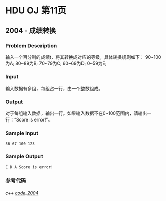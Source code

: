 # HDU OJ 第11页

## 2004 - 成绩转换


### Problem Description
输入一个百分制的成绩t，将其转换成对应的等级，具体转换规则如下：
90~100为A;
80~89为B;
70~79为C;
60~69为D;
0~59为E;

### Input

输入数据有多组，每组占一行，由一个整数组成。

### Output

对于每组输入数据，输出一行。如果输入数据不在0~100范围内，请输出一行：“Score is error!”。

### Sample Input
```
56 67 100 123
```
### Sample Output
```
E D A Score is error!
```

### 参考代码

###### c++ [code_2004](https://github.com/ZhengzxDev/hdu_oj_page_eleven/blob/main/codes/c%2B%2B/question_2004.cpp)